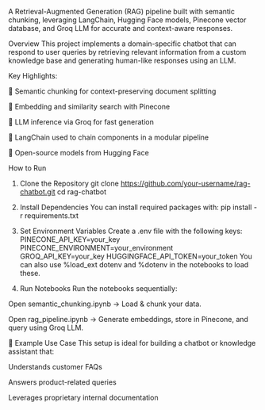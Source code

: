 A Retrieval-Augmented Generation (RAG) pipeline built with semantic chunking, leveraging LangChain, Hugging Face models, Pinecone vector database, and Groq LLM for accurate and 
context-aware responses.

Overview
This project implements a domain-specific chatbot that can respond to user queries by retrieving relevant information from a custom knowledge base and generating human-like responses using an LLM.

Key Highlights:

🔹 Semantic chunking for context-preserving document splitting

🔹 Embedding and similarity search with Pinecone

🔹 LLM inference via Groq for fast generation

🔹 LangChain used to chain components in a modular pipeline

🔹 Open-source models from Hugging Face

How to Run
1. Clone the Repository
git clone https://github.com/your-username/rag-chatbot.git
cd rag-chatbot

2. Install Dependencies
You can install required packages with:
pip install -r requirements.txt

3. Set Environment Variables
Create a .env file with the following keys:
PINECONE_API_KEY=your_key
PINECONE_ENVIRONMENT=your_environment
GROQ_API_KEY=your_key
HUGGINGFACE_API_TOKEN=your_token
You can also use %load_ext dotenv and %dotenv in the notebooks to load these.

4. Run Notebooks
Run the notebooks sequentially:

Open semantic_chunking.ipynb → Load & chunk your data.

Open rag_pipeline.ipynb → Generate embeddings, store in Pinecone, and query using Groq LLM.

🔎 Example Use Case
This setup is ideal for building a chatbot or knowledge assistant that:

Understands customer FAQs

Answers product-related queries

Leverages proprietary internal documentation

